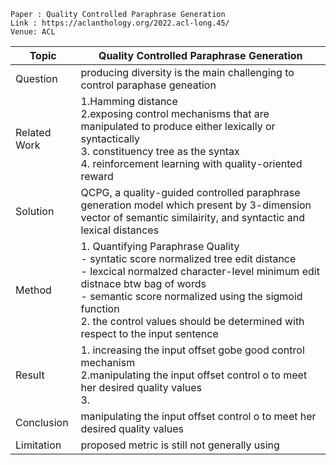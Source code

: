 ```
Paper : Quality Controlled Paraphrase Generation
Link : https://aclanthology.org/2022.acl-long.45/
Venue: ACL
```

| Topic        | Quality Controlled Paraphrase Generation               |
|--------------|--------------------------------------------------------|
| Question     | producing diversity is the main challenging to control paraphase geneation|
| Related Work | 1.Hamming distance </br> 2.exposing control mechanisms that are manipulated to produce either lexically or syntactically</br> 3. constituency tree as the syntax </br> 4. reinforcement learning with quality-oriented reward |
| Solution     | QCPG, a quality-guided controlled paraphrase generation model which present by 3-dimension vector of semantic similairity, and syntactic and lexical distances|
| Method       | 1. Quantifying Paraphrase Quality </br>- syntatic score normalized tree edit distance</br>- lexcical normalzed character-level minimum edit distnace btw bag of words </br> - semantic score normalized using the sigmoid function </br> 2. the control values should be determined with respect to the input sentence |
| Result       | 1. increasing the input offset gobe good control mechanism</br>2.manipulating the input offset control o to meet her desired quality values</br>3. |
| Conclusion   | manipulating the input offset control o to meet her desired quality values|
| Limitation   | proposed metric is still not generally using|